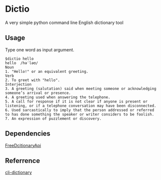 # Dictio
A very simple python command line English dictionary tool
## Usage
Type one word as input argument.


```
$dictio hello
hello  /həˈləʊ/
Noun
1. "Hello!" or an equivalent greeting.
Verb
2. To greet with "hello".
Interjection
3. A greeting (salutation) said when meeting someone or acknowledging someone’s arrival or presence.
4. A greeting used when answering the telephone.
5. A call for response if it is not clear if anyone is present or listening, or if a telephone conversation may have been disconnected.
6. Used sarcastically to imply that the person addressed or referred to has done something the speaker or writer considers to be foolish.
7. An expression of puzzlement or discovery.
```
## Dependencies
[FreeDcitionaryApi](https://dictionaryapi.dev/)
## Referrence
[cli-dictionary](https://github.com/cli-dictionary/cli-dictionary)